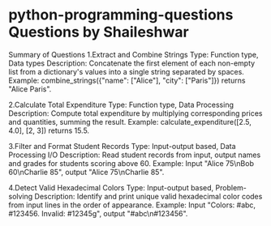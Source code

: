 # python-programming-questions Questions by Shaileshwar


Summary of Questions
1.Extract and Combine Strings
Type: Function type, Data types
Description: Concatenate the first element of each non-empty list from a dictionary's values into a single string separated by spaces.
Example: combine_strings({"name": ["Alice"], "city": ["Paris"]}) returns "Alice Paris".

2.Calculate Total Expenditure
Type: Function type, Data Processing
Description: Compute total expenditure by multiplying corresponding prices and quantities, summing the result.
Example: calculate_expenditure([2.5, 4.0], [2, 3]) returns 15.5.

3.Filter and Format Student Records
Type: Input-output based, Data Processing I/O
Description: Read student records from input, output names and grades for students scoring above 60.
Example: Input "Alice 75\nBob 60\nCharlie 85", output "Alice 75\nCharlie 85".

4.Detect Valid Hexadecimal Colors
Type: Input-output based, Problem-solving
Description: Identify and print unique valid hexadecimal color codes from input lines in the order of appearance.
Example: Input "Colors: #abc, #123456. Invalid: #12345g", output "#abc\n#123456".
